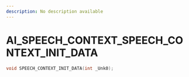 ```yaml
---
description: No description available 
---
```


# AI_SPEECH_CONTEXT\_SPEECH_CONTEXT_INIT_DATA

```cpp
void SPEECH_CONTEXT_INIT_DATA(int _Unk0);
```